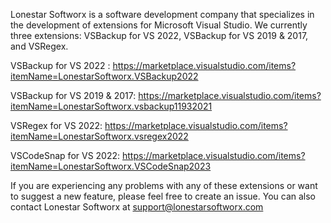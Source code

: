 Lonestar Softworx is a software development company that specializes in the development of extensions for Microsoft Visual Studio. We currently three extensions: VSBackup for VS 2022, VSBackup for VS 2019 & 2017, and VSRegex.

VSBackup for VS 2022 :        https://marketplace.visualstudio.com/items?itemName=LonestarSoftworx.VSBackup2022

VSBackup for VS 2019 & 2017:  https://marketplace.visualstudio.com/items?itemName=LonestarSoftworx.vsbackup11932021

VSRegex for VS 2022:          https://marketplace.visualstudio.com/items?itemName=LonestarSoftworx.vsregex2022

VSCodeSnap for VS 2022:       https://marketplace.visualstudio.com/items?itemName=LonestarSoftworx.VSCodeSnap2023

If you are experiencing any problems with any of these extensions or want to suggest a new feature, please feel free to create an issue. You can also contact Lonestar Softworx at support@lonestarsoftworx.com

